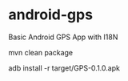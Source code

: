 android-gps
===========

Basic Android GPS App with I18N

mvn clean package

adb install -r target/GPS-0.1.0.apk
